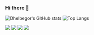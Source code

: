 ### Hi there 👋

<!--
**dhelbegor/dhelbegor** is a ✨ _special_ ✨ repository because its `README.md` (this file) appears on your GitHub profile.

Here are some ideas to get you started:

- 🔭 I’m currently working on ...
- 🌱 I’m currently learning ...
- 👯 I’m looking to collaborate on ...
- 🤔 I’m looking for help with ...
- 💬 Ask me about ...
- 📫 How to reach me: ...
- 😄 Pronouns: ...
- ⚡ Fun fact: ...
-->

![Dhelbegor's GitHub stats](https://github-readme-stats.vercel.app/api?username=dhelbegor&show_icons=true&theme=dark)
![Top Langs](https://github-readme-stats.vercel.app/api/top-langs/?username=dhelbegor&langs_count=10&count_private=false&layout=compact&theme=dark)

<img src="https://img.shields.io/badge/Python-3776AB?style=for-the-badge&logo=python&logoColor=white" />
<img src="https://img.shields.io/badge/Python-3776AB?style=for-the-badge&logo=django&logoColor=white" />
<img src="https://img.shields.io/badge/Python-3776AB?style=for-the-badge&logo=flask&logoColor=white" />
<img src="https://img.shields.io/badge/Python-3776AB?style=for-the-badge&logo=elmn&logoColor=white" />
